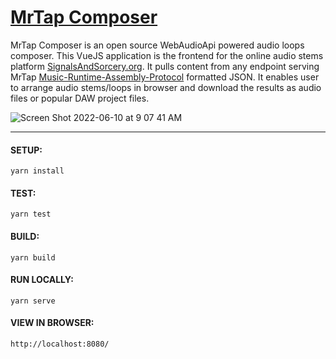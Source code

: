 # <u>MrTap Composer</u>

MrTap Composer is an open source WebAudioApi powered audio loops composer.  This VueJS application is the frontend for the online audio stems platform [SignalsAndSorcery.org](https://signalsandsorcery.org/sas/composer). It pulls content from any endpoint serving MrTap [Music-Runtime-Assembly-Protocol](https://github.com/shiehn/MrTAP) formatted JSON.  It enables user to arrange audio stems/loops in browser and download the results as audio files or popular DAW project files.  

![Screen Shot 2022-06-10 at 9 07 41 AM](https://user-images.githubusercontent.com/826261/173106968-6a930d37-3eb5-4031-8b49-d6bb6f788795.png)

---

#### SETUP:

```yarn install```

#### TEST:

```yarn test``` 

#### BUILD:

```yarn build```

#### RUN LOCALLY:

```yarn serve```

#### VIEW IN BROWSER:

```http://localhost:8080/```
